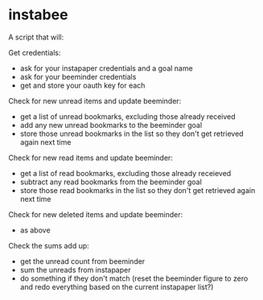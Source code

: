 # instabee

A script that will:

Get credentials:
- ask for your instapaper credentials and a goal name
- ask for your beeminder credentials
- get and store your oauth key for each

Check for new unread items and update beeminder:
- get a list of unread bookmarks, excluding those already received
- add any new unread bookmarks to the beeminder goal
- store those unread bookmarks in the list so they don't get retrieved again next time

Check for new read items and update beeminder:
- get a list of read bookmarks, excluding those already receieved
- subtract any read bookmarks from the beeminder goal
- store those read bookmarks in the list so they don't get retrieved again next time

Check for new deleted items and update beeminder:
- as above

Check the sums add up:
- get the unread count from beeminder
- sum the unreads from instapaper
- do something if they don't match (reset the beeminder figure to zero and redo everything based on the current instapaper list?)